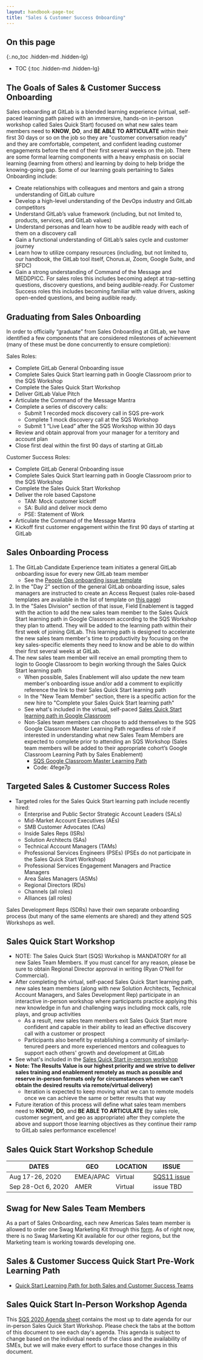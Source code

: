 ```yaml
---
layout: handbook-page-toc
title: "Sales & Customer Success Onboarding"
---
```


## On this page
{:.no_toc .hidden-md .hidden-lg}

- TOC
{:toc .hidden-md .hidden-lg}

## The Goals of Sales & Customer Success Onboarding
Sales onboarding at GitLab is a blended learning experience (virtual, self-paced learning path paired with an immersive, hands-on in-person workshop called Sales Quick Start) focused on what new sales team members need to **KNOW**, **DO**, and **BE ABLE TO ARTICULATE** within their first 30 days or so on the job so they are "customer conversation ready" and they are comfortable, competent, and confident leading customer engagements before the end of their first several weeks on the job. There are some formal learning components with a heavy emphasis on social learning (learning from others) and learning by doing to help bridge the knowing-going gap. Some of our learning goals pertaining to Sales Onboarding include:

*  Create relationships with colleagues and mentors and gain a strong understanding of GitLab culture
*  Develop a high-level understanding of the DevOps industry and GitLab competitors
*  Understand GitLab’s value framework (including, but not limited to, products, services, and GitLab values)
*  Understand personas and learn how to be audible ready with each of them on a discovery call
*  Gain a functional understanding of GitLab’s sales cycle and customer journey
*  Learn how to utilize company resources (including, but not limited to, our handbook, the GitLab tool itself, Chorus.ai, Zoom, Google Suite, and SFDC)
*  Gain a strong understanding of Command of the Message and MEDDPICC. For sales roles this includes becoming adept at trap-setting questions, discovery questions, and being audible-ready. For Customer Success roles this includes becoming familiar with value drivers, asking open-ended questions, and being audible ready. 

## Graduating from Sales Onboarding
In order to officially “graduate” from Sales Onboarding at GitLab, we have identified a few components that are considered milestones of achievement (many of these must be done concurrently to ensure completion):

Sales Roles:
*  Complete GitLab General Onboarding issue
*  Complete Sales Quick Start learning path in Google Classroom prior to the SQS Workshop
*  Complete the Sales Quick Start Workshop
*  Deliver GitLab Value Pitch
*  Articulate the Command of the Message Mantra
*  Complete a series of discovery calls:
   - Submit 1 recorded mock discovery call in SQS pre-work
   - Complete 1 mock discovery call at the SQS Workshop
   - Submit 1 “Live Lead” after the SQS Workshop within 30 days
*  Review and obtain approval from your manager for a territory and account plan
*  Close first deal within the first 90 days of starting at GitLab

Customer Success Roles: 
*  Complete GitLab General Onboarding issue
*  Complete Sales Quick Start learning path in Google Classroom prior to the SQS Workshop
*  Complete the Sales Quick Start Workshop
*  Deliver the role based Capstone 
   * TAM: Mock customer kickoff
   * SA: Build and deliver mock demo
   * PSE: Statement of Work
*  Articulate the Command of the Message Mantra
*  Kickoff first customer engagement within the first 90 days of starting at GitLab


## Sales Onboarding Process
1.  The GitLab Candidate Experience team initiates a general GitLab onboarding issue for every new GitLab team member
    - See the [People Ops onboarding issue template](https://gitlab.com/gitlab-com/people-group/employment-templates-2/blob/master/.gitlab/issue_templates/onboarding.md)
1.  In the "Day 2" section of the general GitLab onboarding issue, sales managers are instructed to create an Access Request (sales role-based templates are available in the list of template on [this page](https://gitlab.com/gitlab-com/team-member-epics/access-requests))
1.  In the "Sales Division" section of that issue, Field Enablement is tagged with the action to add the new sales team member to the Sales Quick Start learning path in Google Classroom according to the SQS Workshop they plan to attend. They will be added to the learning path within their first week of joining GitLab. This learning path is designed to accelerate the new sales team member's time to productivity by focusing on the key sales-specific elements they need to know and be able to do within their first several weeks at GitLab.
1.  The new sales team member will receive an email prompting them to login to Google Classroom to begin working through the Sales Quick Start learning path  
    - When possible, Sales Enablement will also update the new team member's onboarding issue and/or add a comment to explicitly reference the link to their Sales Quick Start learning path
    - In the "New Team Member" section, there is a specific action for the new hire to "Complete your Sales Quick Start learning path"
    - See what's included in the virtual, self-paced [Sales Quick Start learning path in Google Classroom](/handbook/sales/onboarding/#sales-quick-start-learning-path)
    - Non-Sales team members can choose to add themselves to the SQS Google Classroom Master Learning Path regardless of role if interested in understanding what new Sales Team Members are expected to complete prior to attending an SQS Workshop (Sales team members will be added to their appropriate cohort’s Google Classroom Learning Path by Sales Enablement)
        -  [SQS Google Classroom Master Learning Path](https://classroom.google.com/c/NjIxMTgzNzcyMzda)
        -  Code: 4fege7p

## Targeted Sales & Customer Success Roles
*  Targeted roles for the Sales Quick Start learning path include recently hired: 
   - Enterprise and Public Sector Strategic Account Leaders (SALs)
   - Mid-Market Account Executives (AEs)
   - SMB Customer Advocates (CAs)
   - Inside Sales Reps (ISRs)
   - Solution Architects (SAs) 
   - Technical Account Managers (TAMs) 
   - Professional Services Engineers (PSEs) (PSEs do not participate in the Sales Quick Start Workshop)
   - Professional Services Engagement Managers and Practice Managers
   - Area Sales Managers (ASMs)
   - Regional Directors (RDs) 
   - Channels (all roles)
   - Alliances (all roles)

Sales Development Reps (SDRs) have their own separate onboarding process (but many of the same elements are shared) and they attend SQS Workshops as well.

## Sales Quick Start Workshop
*  NOTE: The Sales Quick Start (SQS) Workshop is MANDATORY for all new Sales Team Members. If you must cancel for any reason, please be sure to obtain Regional Director approval in writing (Ryan O'Nell for Commercial).
*  After completing the virtual, self-paced Sales Quick Start learning path, new sales team members (along with new Solution Architects, Technical Account Managers, and Sales Development Rep) participate in an interactive in-person workshop where participants practice applying this new knowledge in fun and challenging ways including mock calls, role plays, and group activities
   - As a result, new sales team members exit Sales Quick Start more confident and capable in their ability to lead an effective discovery call with a customer or prospect
   - Participants also benefit by establishing a community of similarly-tenured peers and more experienced mentors and colleagues to support each others' growth and development at GitLab
*  See what's included in the [Sales Quick Start in-person workshop](/handbook/sales/onboarding/#sales-quick-start-workshop-agenda)
*  **Note: The Results Value is our highest priority and we strive to deliver sales training and enablement remotely as much as possible and reserve in-person formats only for circumstances when we can't obtain the desired results via remote/virtual delivery)**
   - Iteration is expected to keep moving what we can to remote models once we can achieve the same or better results that way
*  Future iteration of this process will define what sales team members need to **KNOW**, **DO**, and **BE ABLE TO ARTICULATE** (by sales role, customer segment, and geo as appropriate) after they complete the above and support those learning objectives as they continue their ramp to GitLab sales performance excellence!

## Sales Quick Start Workshop Schedule

| DATES | GEO | LOCATION | ISSUE |
| ------ | ------ | ------ | ------ |
| Aug 17-26, 2020 | EMEA/APAC | Virtual | [SQS11 issue](https://gitlab.com/gitlab-com/sales-team/field-operations/enablement/-/issues/437) |
| Sep 28-Oct 6, 2020 | AMER | Virtual | issue TBD |

## Swag for New Sales Team Members

As a part of Sales Onboarding, each new Americas Sales team member is allowed to order one Swag Marketing Kit through this [form](https://docs.google.com/forms/d/e/1FAIpQLSflKtSu5xyYERATBHGswwMjn4NsUc8DMTxfKQXDAZ0FqdEYCg/viewform). As of right now, there is no Swag Marketing Kit available for our other regions, but the Marketing team is working towards developing one. 

## Sales & Customer Success Quick Start Pre-Work Learning Path 

* [Quick Start Learning Path for both Sales and Customer Success Teams](/handbook/sales/onboarding/sales-learning-path/)

## Sales Quick Start In-Person Workshop Agenda

This [SQS 2020 Agenda sheet](https://docs.google.com/spreadsheets/d/1f1O2VC_6Fjdhrpyi9vB81kvdJ4H-66F8ghv-h_-_bGw/edit?usp=sharing) contains the most up to date agenda for our in-person Sales Quick Start Workshop. Please check the tabs at the bottom of this document to see each day's agenda. This agenda is subject to change based on the individual needs of the class and the availability of SMEs, but we will make every effort to surface those changes in this document.
